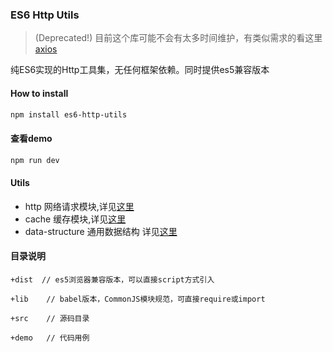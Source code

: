 ### ES6 Http Utils

> (Deprecated!) 目前这个库可能不会有太多时间维护，有类似需求的看这里 [axios](https://github.com/mzabriskie/axios) 

纯ES6实现的Http工具集，无任何框架依赖。同时提供es5兼容版本


#### How to install

```bash
npm install es6-http-utils
```

#### 查看demo

```bash
npm run dev
```

#### Utils

* http 网络请求模块,详见[这里](https://github.com/kuitos/web-fetch-request/tree/master/src/http)
* cache 缓存模块,详见[这里](https://github.com/kuitos/web-fetch-request/tree/master/src/cache)
* data-structure 通用数据结构 详见[这里](https://github.com/kuitos/web-fetch-request/tree/master/src/data-structure)
	


#### 目录说明
	+dist  // es5浏览器兼容版本，可以直接script方式引入
	
	+lib	// babel版本，CommonJS模块规范，可直接require或import
	
	+src	// 源码目录
	
	+demo	// 代码用例
	
